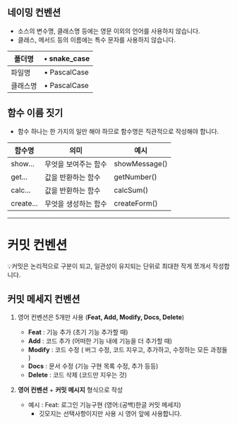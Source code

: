 ## 네이밍 컨벤션

- 소스의 변수명, 클래스명 등에는 영문 이외의 언어를 사용하지 않습니다.
- 클래스, 메서드 등의 이름에는 특수 문자를 사용하지 않습니다.

| 폴더명   | • snake_case |
| -------- | ------------ |
| 파일명   | • PascalCase |
| 클래스명 | • PascalCase |

## 함수 이름 짓기

- 함수 하나는 한 가지의 일만 해야 하므로 함수명은 직관적으로 작성해야 합니다.

| 함수명    | 의미                 | 예시          |
| --------- | -------------------- | ------------- |
| show...   | 무엇을 보여주는 함수 | showMessage() |
| get...    | 값을 반환하는 함수   | getNumber()   |
| calc...   | 값을 반환하는 함수   | calcSum()     |
| create... | 무엇을 생성하는 함수 | createForm()  |

---

# 커밋 컨벤션

💡커밋은 논리적으로 구분이 되고, 일관성이 유지되는 단위로 최대한 작게 쪼개서 작성합니다.

## 커밋 메세지 컨벤션

1. 영어 컨벤션은 5개만 사용 (**Feat, Add, Modify, Docs, Delete**)

   - **Feat** : 기능 추가 (초기 기능 추가할 때)
   - **Add** : 코드 추가 (어떠한 기능 내에 기능을 더 추가할 때)
   - **Modify** : 코드 수정 ( 버그 수정, 코드 지우고, 추가하고, 수정하는 모든 과정들 )
   - **Docs** : 문서 수정 (기능 구현 목록 수정, 추가 등등)
   - **Delete** : 코드 삭제 (코드만 지우는 것)

2. **영어 컨벤션** + **커밋 메시지** 형식으로 작성
   - 예시 : Feat: 로그인 기능구현 (영어:(공백)한글 커밋 메세지)
     - 깃모지는 선택사항이지만 사용 시 영어 앞에 사용합니다.
